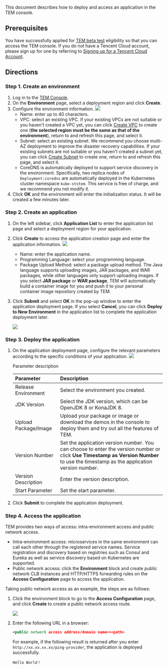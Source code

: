 This document describes how to deploy and access an application in the TEM console.

## Prerequisites

You have successfully applied for [TEM beta test](https://intl.cloud.tencent.com/apply/p/wqinnd8p97) eligibility so that you can access the TEM console. If you do not have a Tencent Cloud account, please sign up for one by referring to [Signing up for a Tencent Cloud Account](https://intl.cloud.tencent.com/document/product/378/17985).

## Directions

### Step 1. Create an environment

1. Log in to the [TEM Console](https://console.cloud.tencent.com/tem).
2. On the **Environment** page, select a deployment region and click **Create**.
3. Configure the environment information.
   ![](https://main.qcloudimg.com/raw/454560d35dec94352c9a7dc8885e1f35.png)
   - Name: enter up to 40 characters.
   - VPC: select an existing VPC. If your existing VPCs are not suitable or you haven't created a VPC yet, you can click [Create VPC](https://console.cloud.tencent.com/vpc/vpc?rid=4) to create one (**the selected region must be the same as that of the environment**), return to and refresh this page, and select it.
   - Subnet: select an existing subnet. We recommend you choose multi-AZ deployment to improve the disaster recovery capabilities. If your existing subnets are not suitable or you haven't created a subnet yet, you can click [Create Subnet](https://console.cloud.tencent.com/vpc/subnet?rid=4&unVpcId=) to create one, return to and refresh this page, and select it.
   - CoreDNS is automatically deployed to support service discovery in the environment. Specifically, two replica nodes of `Deployment:coredns` are automatically deployed in the Kubernetes cluster namespace `kube-ststem`. This service is free of charge, and we recommend you not modify it.
4. Click **OK** and the environment will enter the initialization status. It will be created a few minutes later.

### Step 2. Create an application

1. On the left sidebar, click **Application List** to enter the application list page and select a deployment region for your application.

2. Click **Create** to access the application creation page and enter the application information.
   ![](https://main.qcloudimg.com/raw/b6c1223c58aed0e9a55de58907be4d33.png)

   - Name: enter the application name.
   - Programming Language: select your programming language.
   - Package Upload Method: select a package upload method. The Java language supports uploading images, JAR packages, and WAR packages, while other languages only support uploading images. If you select **JAR package** or **WAR package**, TEM will automatically build a container image for you and push it to your personal container image repository created by TEM.

3. Click **Submit** and select **OK** in the pop-up window to enter the application deployment page. If you select **Cancel**, you can click **Deploy to New Environment** in the application list to complete the application deployment later.

   ![](https://main.qcloudimg.com/raw/e6a50706b5bfbb740efcb764aea8819c.png)

### Step 3. Deploy the application

1. On the application deployment page, configure the relevant parameters according to the specific conditions of your application.
   ![](https://main.qcloudimg.com/raw/ef719950af4ec344445967fe0c28522d.png)

   Parameter description

   | Parameter | Description |
   | :-------------- | :----------------------------------------------------------- |
   | Release Environment | Select the environment you created. |
   | JDK Version | Select the JDK version, which can be OpenJDK 8 or KonaJDK 8. |
   | Upload Package/Image | Upload your package or image or download the demos in the console to deploy them and try out all the features of TEM. |
   | Version Number | Set the application version number. You can choose to enter the version number or click **Use Timestamp as Version Number** to use the timestamp as the application version number. |
   | Version Description | Enter the version description. |
   | Start Parameter | Set the start parameter. |

2. Click **Submit** to complete the application deployment.

### Step 4. Access the application

TEM provides two ways of access: intra-environment access and public network access.

- Intra-environment access: microservices in the same environment can call each other through the registered service names. Service registration and discovery based on registries such as Consul and Eureka as well as service discovery based on Kubernetes are supported.
- Public network access: click the **Environment** block and create public network CLB instances and HTTP/HTTPS forwarding rules on the **Access Configuration** page to access the application.

Taking public network access as an example, the steps are as follows:

1. Click the environment block to go to the **Access Configuration** page, and click **Create** to create a public network access route.

   ![](https://main.qcloudimg.com/raw/952032dd3b7ccb822dfc75a539db2bbf.png)
   
2. Enter the following URL in a browser:

   ```xml
   <public network access address/domain name>+<path>
   ```

   For example, if the following result is returned after you enter `http://xx.xx.xx.xx/ping-provider`, the application is deployed successfully.

   ```
   Hello World！
   ```
